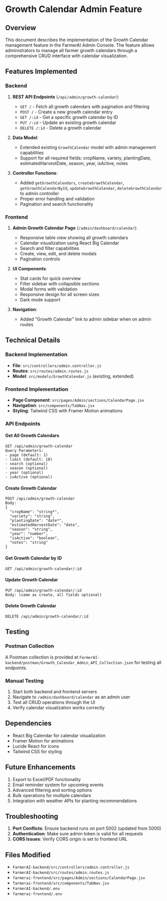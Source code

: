 # Growth Calendar Admin Feature

## Overview
This document describes the implementation of the Growth Calendar management feature in the FarmerAI Admin Console. The feature allows administrators to manage all farmer growth calendars through a comprehensive CRUD interface with calendar visualization.

## Features Implemented

### Backend
1. **REST API Endpoints** (`/api/admin/growth-calendar`):
   - `GET /` - Fetch all growth calendars with pagination and filtering
   - `POST /` - Create a new growth calendar entry
   - `GET /:id` - Get a specific growth calendar by ID
   - `PUT /:id` - Update an existing growth calendar
   - `DELETE /:id` - Delete a growth calendar

2. **Data Model**:
   - Extended existing `GrowthCalendar` model with admin management capabilities
   - Support for all required fields: cropName, variety, plantingDate, estimatedHarvestDate, season, year, isActive, notes

3. **Controller Functions**:
   - Added `getGrowthCalendars`, `createGrowthCalendar`, `getGrowthCalendarById`, `updateGrowthCalendar`, `deleteGrowthCalendar` to admin controller
   - Proper error handling and validation
   - Pagination and search functionality

### Frontend
1. **Admin Growth Calendar Page** (`/admin/dashboard/calendar`):
   - Responsive table view showing all growth calendars
   - Calendar visualization using React Big Calendar
   - Search and filter capabilities
   - Create, view, edit, and delete modals
   - Pagination controls

2. **UI Components**:
   - Stat cards for quick overview
   - Filter sidebar with collapsible sections
   - Modal forms with validation
   - Responsive design for all screen sizes
   - Dark mode support

3. **Navigation**:
   - Added "Growth Calendar" link to admin sidebar when on admin routes

## Technical Details

### Backend Implementation
- **File**: `src/controllers/admin.controller.js`
- **Routes**: `src/routes/admin.routes.js`
- **Model**: `src/models/GrowthCalendar.js` (existing, extended)

### Frontend Implementation
- **Page Component**: `src/pages/Admin/sections/CalendarPage.jsx`
- **Navigation**: `src/components/TabNav.jsx`
- **Styling**: Tailwind CSS with Framer Motion animations

### API Endpoints

#### Get All Growth Calendars
```
GET /api/admin/growth-calendar
Query Parameters:
- page (default: 1)
- limit (default: 10)
- search (optional)
- season (optional)
- year (optional)
- isActive (optional)
```

#### Create Growth Calendar
```
POST /api/admin/growth-calendar
Body:
{
  "cropName": "string*",
  "variety": "string",
  "plantingDate": "date*",
  "estimatedHarvestDate": "date",
  "season": "string",
  "year": "number",
  "isActive": "boolean",
  "notes": "string"
}
```

#### Get Growth Calendar by ID
```
GET /api/admin/growth-calendar/:id
```

#### Update Growth Calendar
```
PUT /api/admin/growth-calendar/:id
Body: (same as create, all fields optional)
```

#### Delete Growth Calendar
```
DELETE /api/admin/growth-calendar/:id
```

## Testing

### Postman Collection
A Postman collection is provided at `FarmerAI-backend/postman/Growth_Calendar_Admin_API_Collection.json` for testing all endpoints.

### Manual Testing
1. Start both backend and frontend servers
2. Navigate to `/admin/dashboard/calendar` as an admin user
3. Test all CRUD operations through the UI
4. Verify calendar visualization works correctly

## Dependencies
- React Big Calendar for calendar visualization
- Framer Motion for animations
- Lucide React for icons
- Tailwind CSS for styling

## Future Enhancements
1. Export to Excel/PDF functionality
2. Email reminder system for upcoming events
3. Advanced filtering and sorting options
4. Bulk operations for multiple calendars
5. Integration with weather APIs for planting recommendations

## Troubleshooting
1. **Port Conflicts**: Ensure backend runs on port 5002 (updated from 5000)
2. **Authentication**: Make sure admin token is valid for all requests
3. **CORS Issues**: Verify CORS origin is set to frontend URL

## Files Modified
- `FarmerAI-backend/src/controllers/admin.controller.js`
- `FarmerAI-backend/src/routes/admin.routes.js`
- `farmerai-frontend/src/pages/Admin/sections/CalendarPage.jsx`
- `farmerai-frontend/src/components/TabNav.jsx`
- `FarmerAI-backend/.env`
- `farmerai-frontend/.env`